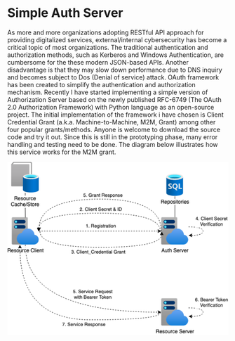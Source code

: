 # Simple Auth Server
  As more and more organizations adopting RESTful API approach for providing digitalized services, external/internal cybersecurity has become a critical topic of most organizations. The traditional authentication and authorization methods, such as Kerberos and Windows Authentication, are cumbersome for the these modern JSON-based APIs. Another disadvantage is that they may slow down performance due to DNS inquiry and becomes subject to Dos (Denial of service) attack. OAuth framework has been created to simplify the authentication and authorization mechanism.
  Recently I have started implementing a simple version of Authorization Server based on the newly published RFC-6749 (The OAuth 2.0 Authorization Framework) with Python language as an open-source project. The initial implementation of the framework i have chosen is Client Credential Grant (a.k.a. Machine-to-Machine, M2M, Grant) among other four popular grants/methods. Anyone is welcome to download the source code and try it out. Since this is still in the prototyping phase, many error handling and testing need to be done. The diagram below illustrates how this service works for the M2M grant.
  
  ![The flow of Client Credential Grant](Docs/SimpleAuthServer.png)
  